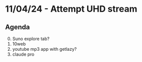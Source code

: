 # 11/04/24 - Attempt UHD stream

## Agenda
0. Suno explore tab?
1. 10web
2. youtube mp3 app with getlazy?
3. claude pro